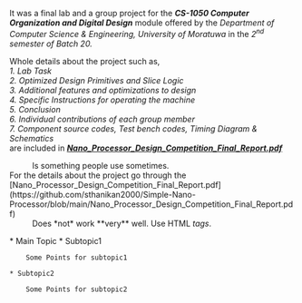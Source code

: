 It was a final lab and a group project for the ***CS-1050 Computer Organization and Digital Design*** module offered by the _Department of Computer Science & Engineering, University of Moratuwa_ in the _2<sup>nd</sup> semester of Batch 20._


Whole details about the project such as,
<br>_1. Lab Task_
<br>_2. Optimized Design Primitives and Slice Logic_
<br>_3. Additional features and optimizations to design_
<br>_4. Specific Instructions for operating the machine_
<br>_5. Conclusion_
<br>_6. Individual contributions of each group member_
<br>_7. Component source codes, Test bench codes, Timing Diagram & Schematics_
<br>       are included in [ ***Nano_Processor_Design_Competition_Final_Report.pdf***](https://github.com/sthanikan2000/Simple-Nano-Processor/blob/main/Nano_Processor_Design_Competition_Final_Report.pdf)
<dl>
  <dt></dt>
  <dd>Is something people use sometimes.</dd>

  <dt>For the details about the project go through the [Nano_Processor_Design_Competition_Final_Report.pdf](https://github.com/sthanikan2000/Simple-Nano-Processor/blob/main/Nano_Processor_Design_Competition_Final_Report.pdf)</dt>
  <dd>Does *not* work **very** well. Use HTML <em>tags</em>.</dd>
</dl>
* Main Topic
    * Subtopic1

        Some Points for subtopic1

    * Subtopic2

        Some Points for subtopic2
